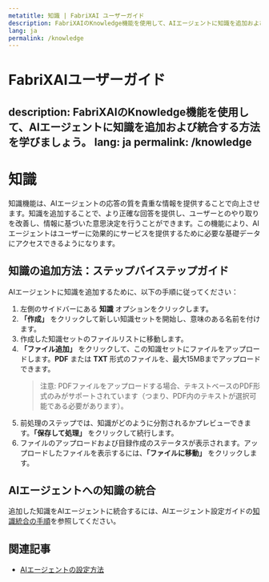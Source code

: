 ```yaml
---
metatitle: 知識 | FabriXAI ユーザーガイド
description: FabriXAIのKnowledge機能を使用して、AIエージェントに知識を追加および統合する方法を学びましょう。
lang: ja
permalink: /knowledge
---
```


# FabriXAIユーザーガイド
description: FabriXAIのKnowledge機能を使用して、AIエージェントに知識を追加および統合する方法を学びましょう。
lang: ja
permalink: /knowledge
---

# 知識

知識機能は、AIエージェントの応答の質を貴重な情報を提供することで向上させます。知識を追加することで、より正確な回答を提供し、ユーザーとのやり取りを改善し、情報に基づいた意思決定を行うことができます。この機能により、AIエージェントはユーザーに効果的にサービスを提供するために必要な基礎データにアクセスできるようになります。

## 知識の追加方法：ステップバイステップガイド

AIエージェントに知識を追加するために、以下の手順に従ってください：

1. 左側のサイドバーにある **知識** オプションをクリックします。
2. **「作成」** をクリックして新しい知識セットを開始し、意味のある名前を付けます。
3. 作成した知識セットのファイルリストに移動します。
4. **「ファイル追加」** をクリックして、この知識セットにファイルをアップロードします。**PDF** または **TXT** 形式のファイルを、最大15MBまでアップロードできます。
   > 注意: PDFファイルをアップロードする場合、テキストベースのPDF形式のみがサポートされています（つまり、PDF内のテキストが選択可能である必要があります）。
5. 前処理のステップでは、知識がどのように分割されるかプレビューできます。**「保存して処理」** をクリックして続行します。
6. ファイルのアップロードおよび目録作成のステータスが表示されます。アップロードしたファイルを表示するには、**「ファイルに移動」** をクリックします。

## AIエージェントへの知識の統合

追加した知識をAIエージェントに統合するには、AIエージェント設定ガイドの[知識統合の手順](/ja/configure-ai-agent/#knowledge)を参照してください。

## 関連記事
- [AIエージェントの設定方法](/ja/configure-ai-agent/)
